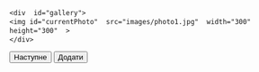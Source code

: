 
<!DOCTYPE html>
<html lang="en">
 <head>
    <meta charset="UTF-8">
    <link rel="stylesheet" href="style.css">
    <title>Знайомство з JS</title>
 
<script>
    var photosCount = 8
    var currentPhotoIndex = 1
    function showNextPhoto () {
        currentPhotoIndex++
        if (currentPhotoIndex > photosCount) currentPhotoIndex = 1
     
        var elem = document.getElementById("currentPhoto")
        elem.src = "images/photo" + currentPhotoIndex + ".jpg"
    }
    function addNextPhoto () {
        var newImage = document.createElement("img")

        currentPhotoIndex++
        if (currentPhotoIndex > photosCount) currentPhotoIndex= 1
        
        newImage.src="images/photo"+currentPhotoIndex+".jpg"
        var containerElem = document.getElementById("gallery")
        containerElem.appendchild(newImage)
}
 function addimage() { 
          var img = document.createElement("img");
          currentPhotoIndex++
          if (currentPhotoIndex > photosCount) currentPhotoIndex= 1
          img.src = "images/photo"+currentPhotoIndex+".jpg"; 
      
          img.height = 300; 
          img.width = 300;

        
         var class_name = "foo";
          img.setAttribute("class", class_name);

          document.body.appendChild(img);
        } 
</script>

</head>

<body>
   
    <div  id="gallery">
    <img id="currentPhoto"  src="images/photo1.jpg"  width="300" height="300"  >
    </div>

<button class="baton" onclick="showNextPhoto ()" style="vertical-align:middle"><span>Наступне </span></button>
<button class="button" onclick="addimage ()" style="vertical-align:middle"><span>Додати</span></button>
</body> 
</html>
     

